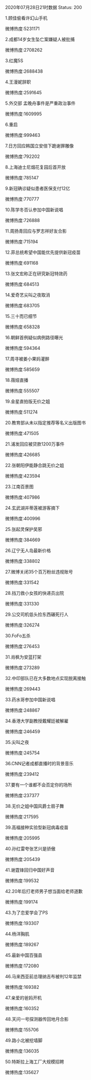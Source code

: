 2020年07月28日21时数据
Status: 200

1.顾佳偷看许幻山手机

微博热度:5231171

2.成都14岁女生坠亡案嫌疑人被批捕

微博热度:2708262

3.红魔5S

微博热度:2688438

4.王漫妮辞职

微博热度:2591645

5.外交部 孟晚舟事件是严重政治事件

微博热度:1609995

6.重启

微博热度:999463

7.日方回应韩国立安倍下跪谢罪雕像

微博热度:792202

8.上海迪士尼烟花复园后首开放

微博热度:785147

9.新冠确诊疑似患者医保支付12亿

微博热度:770777

10.陈学冬否认参加中国新说唱

微博热度:726888

11.周扬青回应与罗志祥好友合影

微博热度:715194

12.菲总统希望中国能优先提供新冠疫苗

微博热度:691168

13.张文宏称正在研究新冠特效药

微博热度:684513

14.爱奇艺尖叫之夜取消

微博热度:683705

15.三十而已细节

微博热度:658328

16.朝鲜首例疑似病例路径曝光

微博热度:594364

17.周寻被姜小果妈灌醉

微博热度:585659

18.薇娅直播

微博热度:555507

19.金星直拍版无价之姐

微博热度:511274

20.教育部从未以指定推荐等名义出版图书

微博热度:471505

21.浦发回应被贷款1200万事件

微博热度:426685

22.张朝阳伊能静合跳无价之姐

微博热度:423594

23.江南百景图

微博热度:407986

24.玄武湖并蒂莲被游客摘下

微博热度:400996

25.张起灵保护吴邪

微博热度:384669

26.辽宁无人岛最新价格

微博热度:338802

27.微博关闭35个百万粉丝违规账号

微博热度:331542

28.挡刀救小女孩的快递员出院

微博热度:331330

29.公交司机低头捡东西碾死行人

微博热度:326274

30.FoFo五杀

微博热度:276453

31.肖枫为安蓝打架

微博热度:273289

32.中印部队已在大多数地点实现脱离接触

微博热度:269443

33.药水哥参加中国新说唱

微博热度:248867

34.香港大学副教授戴耀廷被解雇

微博热度:246459

35.尖叫之夜

微博热度:245754

36.CNN记者成都直播时的背景音乐

微博热度:239412

37.要有一个谁都不会否定你的场所

微博热度:237377

38.无价之姐中国风爵士扇子舞

微博热度:217595

39.高福接种实验型新冠病毒疫苗

微博热度:205995

40.孙红雷夸张艺兴是骄傲

微博热度:205439

41.谢霆锋回归中国好声音

微博热度:199532

42.20年后打老师男子想当面给老师道歉

微博热度:199174

43.为了恋爱学会了PS

微博热度:193307

44.杨洋胸肌

微博热度:189267

45.最新中国百强县

微博热度:172080

46.马来西亚前总理纳吉布被判12年监禁

微博热度:169382

47.亲爱的爸妈开机

微博热度:160352

48.天问一号探测器传回地月合影

微博热度:155706

49.路小北被挖墙脚

微博热度:136035

50.特斯拉上海工厂大规模招聘

微博热度:135627

